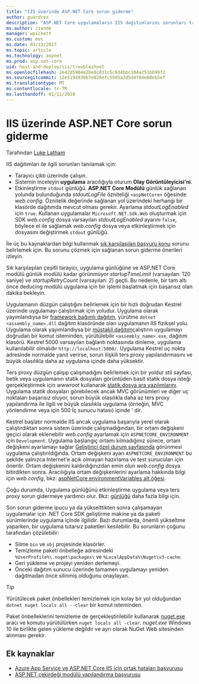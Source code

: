 ```yaml
---
title: "IIS üzerinde ASP.NET Core sorun giderme"
author: guardrex
description: "ASP.NET Core uygulamaların IIS dağıtımlarını sorunları tanılamak öğrenin."
ms.author: riande
manager: wpickett
ms.custom: mvc
ms.date: 03/13/2017
ms.topic: article
ms.technology: aspnet
ms.prod: asp.net-core
uid: host-and-deploy/iis/troubleshoot
ms.openlocfilehash: 2e42d5904e2be8c031c5c6d4bbc104a251b699f2
ms.sourcegitcommit: 12e5194936b7e820efc5505a2d5d4f84e88eb5ef
ms.translationtype: MT
ms.contentlocale: tr-TR
ms.lasthandoff: 01/11/2018
---
```

# <a name="troubleshoot-aspnet-core-on-iis"></a>IIS üzerinde ASP.NET Core sorun giderme

Tarafından [Luke Latham](https://github.com/guardrex)

IIS dağıtımları ile ilgili sorunları tanılamak için:

* Tarayıcı çıktı üzerinde çalışın.
* Sistemin inceleyin **uygulama** aracılığıyla oturum **Olay Görüntüleyicisi'ni**.
* Etkinleştirme `stdout` günlüğü. **ASP.NET Core Modülü** günlük sağlanan yolunda bulunduğunda *stdoutLogFile* özniteliği `<aspNetCore>` öğesinde *web.config*. Öznitelik değerinde sağlanan yol üzerindeki herhangi bir klasörde dağıtımda mevcut olması gerekir. Ayarlama *stdoutLogEnabled* için `true`. Kullanan uygulamalar `Microsoft.NET.Sdk.Web` oluşturmak için SDK *web.config* dosya varsayılan *stdoutLogEnabled* ayarını `false`, böylece el ile sağlamak *web.config* dosya veya etkinleştirmek için dosyasını değiştirmek `stdout` günlüğü.

İle üç bu kaynaklardan bilgi kullanmak [sık karşılaşılan başvuru konu](xref:host-and-deploy/azure-iis-errors-reference) sorunu belirlemek için. Bu sorunu çözmek için sağlanan sorun giderme önerileri izleyin.

Sık karşılaşılan çeşitli tarayıcı, uygulama günlüğüne ve ASP.NET Core modülü günlük modülü kadar görünmüyor *startupTimeLimit* (varsayılan: 120 saniye) ve *startupRetryCount* (varsayılan: 2) geçti. Bu nedenle, bir tam altı önce deducing modülü uygulama için bir işlemi başlatmak için başarısız olan dakika bekleyin.

Uygulamanın düzgün çalıştığını belirlemek için bir hızlı doğrudan Kestrel üzerinde uygulamayı çalıştırmak için yoludur. Uygulama olarak yayımlandıysa bir [framework bağımlı dağıtım](/dotnet/core/deploying/#framework-dependent-deployments-fdd), yürütme `dotnet <assembly_name>.dll` dağıtım klasöründe olan uygulamanın IIS fiziksel yolu. Uygulama olarak yayımlandıysa bir [müstakil dağıtım](/dotnet/core/deploying/#self-contained-deployments-scd)çalıştırın uygulamayı doğrudan bir komut isteminden, yürütülebilir `<assembly_name>.exe`, dağıtım klasörü. Kestrel 5000 varsayılan bağlantı noktasında dinleme, uygulama kullanılabilir olmalıdır `http://localhost:5000/`. Uygulama Kestrel uç nokta adresinde normalde yanıt verirse, sorun ilişkili ters proxy yapılandırmasını ve büyük olasılıkla daha az uygulama içinde daha yüksektir.

Ters proxy düzgün çalışıp çalışmadığını belirlemek için bir yoldur stil sayfası, betik veya uygulamanın statik dosyaları görüntüden basit statik dosya isteği gerçekleştirmek için *wwwroot* kullanarak [statik dosya ara yazılımlarını](xref:fundamentals/static-files). Uygulama statik dosyaları görebilecek ancak MVC görünümleri ve diğer uç noktaları başarısız oluyor, sorun büyük olasılıkla daha az ters proxy yapılandırma ile ilgili ve büyük olasılıkla uygulama (örneğin, MVC yönlendirme veya için 500 İç sunucu hatası) içinde ' dir.

Kestrel başlatır normalde IIS ancak uygulama başarıyla yerel olarak çalıştırdıktan sonra sistem üzerinde çalışmadığından, bir ortam değişkeni geçici olarak eklenebilir *web.config* ayarlamak için `ASPNETCORE_ENVIRONMENT` için `Development`. Uygulama başlangıç ortamı kılmadığınız sürece, ortam değişkeni ayarlamayı sağlar [Geliştirici özel durum sayfasında](xref:fundamentals/error-handling) görünmesi uygulama çalıştırıldığında. Ortam değişkeni ayarı `ASPNETCORE_ENVIRONMENT` bu şekilde yalnızca Internet'e açık olmayan hazırlama ve test sunucuları için önerilir. Ortam değişkenini kaldırdığınızdan emin olun *web.config* dosya bitirdikten sonra. Aracılığıyla ortam değişkenlerini ayarlama hakkında bilgi için *web.config*, bkz: [aspNetCore environmentVariables alt öğesi](xref:host-and-deploy/aspnet-core-module#setting-environment-variables).

Çoğu durumda, Uygulama günlüğünü etkinleştirme uygulama veya ters proxy sorun gidermeye yardımcı olur. Bkz: [günlüğü](xref:fundamentals/logging/index) daha fazla bilgi için.

Son sorun giderme ipucu ya da yükselttikten sonra çalışamayan uygulamalar için .NET Core SDK geliştirme makine ya da paketi sürümlerinde uygulama içinde ilgilidir. Bazı durumlarda, önemli yükseltme yaparken, bir uygulama tutarsız paketleri kesilebilir. Bu sorunların çoğunu tarafından çözülebilir:

* Silme `bin` ve `obj` projesinde klasörler.
* Temizleme paketi önbelleğe adresindeki `%UserProfile%\.nuget\packages\` ve `%LocalAppData%\Nuget\v3-cache`.
* Geri yükleme ve projeyi yeniden derlemeyi.
* Önceki dağıtım sunucu üzerinde tamamen uygulamayı yeniden dağıtmadan önce silinmiş olduğunu onaylayan.

> [!TIP]
> Yürütülecek paket önbellekleri temizlemek için kolay bir yol olduğundan `dotnet nuget locals all --clear` bir komut isteminden.
> 
> Paket önbelleklerini temizleme de gerçekleştirilebilir kullanarak [nuget.exe](https://www.nuget.org/downloads) aracı ve komutu yürütülürken `nuget locals all -clear`. *nuget.exe* Windows 10 ile birlikte gelen yükleme değildir ve ayrı olarak NuGet Web sitesinden alınması gerekir.
<!--
> [!TIP]
> A convenient way to clear package caches is to:
>
> * Obtain the *NuGet.exe* tool from [NuGet.org](https://www.nuget.org/).
> * Add the path to *NuGet.exe* to the system PATH.
> * Execute `nuget locals all -clear` from a command prompt.
>
> Alternatively, execute `dotnet nuget locals all --clear` from a command prompt without obtaining *NuGet.exe*. -->

## <a name="additional-resources"></a>Ek kaynaklar

* [Azure App Service ve ASP.NET Core IIS için ortak hataları başvurusu](xref:host-and-deploy/azure-iis-errors-reference)
* [ASP.NET çekirdeği modülü yapılandırma başvurusu](xref:host-and-deploy/aspnet-core-module)
